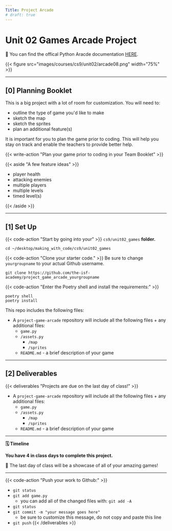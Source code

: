```yaml
---
Title: Project Arcade
# draft: true
---
```


# Unit 02 Games Arcade Project

📖 You can find the offical Python Aracde documentation [HERE](https://api.arcade.academy/en/latest/get_started.html).

{{< figure src="images/courses/cs9/unit02/arcade08.png" width="75%" >}}

---

## [0] Planning Booklet 

This is a big project with a lot of room for customization. You will need to:
- outline the type of game you'd like to make
- sketch the map 
- sketch the sprites 
- plan an additional feature(s)

It is important for you to plan the game prior to coding. This will help you stay on track and enable the teachers to provide better help. 

{{< write-action "Plan your game prior to coding in your Team Booklet" >}} 

{{< aside "A few feature ideas" >}}

- player health
- attacking enemies 
- multiple players 
- multiple levels 
- timed level(s)

{{< /aside >}}

---


##  [1] Set Up

{{< code-action "Start by going into your" >}} `cs9/unit02_games` **folder.**
```shell
cd ~/desktop/making_with_code/cs9/unit02_games
```

{{< code-action "Clone your starter code." >}} Be sure to change `yourgroupname` to your actual Github username.
```shell
git clone https://github.com/the-isf-academy/project_game_arcade_yourgroupname
```

{{< code-action "Enter the Poetry shell and install the requirements:" >}}
```shell
poetry shell
poetry install
```

This repo includes the following files:
- A `project-game-arcade` repository will include all the following files + any additional files:
    - `game.py` 
    - `/assets.py`
        - `/map`
        - `/sprites`
    - `README.md` - a brief description of your game

---

## [2] Deliverables

{{< deliverables  "Projects are due on the last day of class!" >}}

- A `project-game-arcade` repository will include all the following files + any additional files:
    - `game.py` 
    - `/assets.py`
        - `/map`
        - `/sprites`
    - `README.md` - a brief description of your game


---

**🗓️ Timeline**

**You have 4 in class days to complete this project.**

🎉 The last day of class will be a showcase of all of your amazing games! 

---

{{< code-action "Push your work to Github:" >}}
- `git status`
- `git add game.py`
    - you can add all of the changed files with: `git add -A`
- `git status`
- `git commit -m "your message goes here"`
    - be sure to customize this message, do not copy and paste this line
- `git push`
{{< /deliverables >}}


